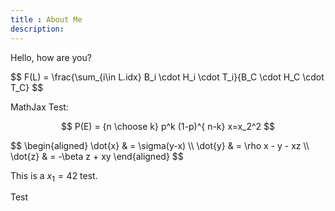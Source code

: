 ```yaml
---
title : About Me
description:
---
```


Hello, how are you?

<div>$$
F(L) = \frac{\sum_{i\in L.idx} B_i \cdot H_i \cdot T_i}{B_C \cdot H_C \cdot T_C}
$$</div>

MathJax Test:

$$
P(E)   = {n \choose k} p^k (1-p)^{ n-k}
x=x_2^2
$$

<div>$$
\begin{aligned}
\dot{x} & = \sigma(y-x) \\
\dot{y} & = \rho x - y - xz \\
\dot{z} & = -\beta z + xy
\end{aligned}
$$</div>

This is a $x_1 = 42$ test.

Test
